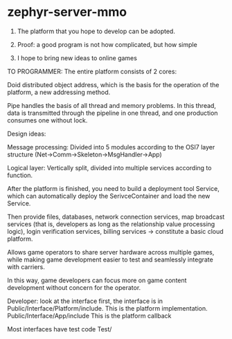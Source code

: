# zephyr-server-mmo

1. The platform that you hope to develop can be adopted.

2. Proof: a good program is not how complicated, but how simple

3. I hope to bring new ideas to online games

TO PROGRAMMER:
The entire platform consists of 2 cores:

Doid distributed object address, which is the basis for the operation of the platform, a new addressing method.

Pipe handles the basis of all thread and memory problems. In this thread, data is transmitted through the pipeline in one thread, and one production consumes one without lock.


Design ideas:

Message processing: Divided into 5 modules according to the OSI7 layer structure (Net->Comm->Skeleton->MsgHandler->App)

Logical layer: Vertically split, divided into multiple services according to function.

After the platform is finished, you need to build a deployment tool Service, which can automatically deploy the SerivceContainer and load the new Service.

Then provide files, databases, network connection services, map broadcast services (that is, developers as long as the relationship value processing logic), login verification services, billing services -> constitute a basic cloud platform.

Allows game operators to share server hardware across multiple games, while making game development easier to test and seamlessly integrate with carriers.

In this way, game developers can focus more on game content development without concern for the operator.


Developer: look at the interface first, the interface is in Public/Interface/Platform/include. This is the platform implementation.
Public/Interface/App/include This is the platform callback

Most interfaces have test code Test/


